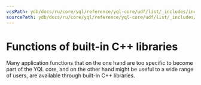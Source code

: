 ```yaml
---
vcsPath: ydb/docs/ru/core/yql/reference/yql-core/udf/list/_includes/index/intro.md
sourcePath: ydb/docs/ru/core/yql/reference/yql-core/udf/list/_includes/index/intro.md
---
```

# Functions of built-in C++ libraries

Many application functions that on the one hand are too specific to become part of the YQL core, and on the other hand might be useful to a wide range of users, are available through built-in C++ libraries.

